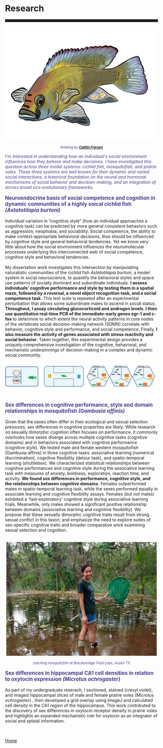 <body>
		
<div class="container">
<div class="blurb">
<h1>Research</h1>
<hr style="height:9px;color:#84949B">
	
<p><center><img src="/images/aburtoni.png" height="375"> </center></p>
<p style="text-align:center;font-size:80%"><i><font color="darkslateblue"> drawing by <a href="https://caitlinfriesen.myportfolio.com/"> <b>Caitlin Friesen</b></a></font></i></p>

<p style="color:darkslateblue"><em> I'm interested in understanding how an individual's social environment influences how they behave and make decisions. I have investigated this question across three model systems: cichlid fish, mosquitofish, and prairie voles. These three systems are well known for their dynamic and varied social interactions, a historical foundation on the neural and hormonal mechanisms of social behavior and decision-making, and an integration of across broad eco-evolutionary frameworks. <br></em></p>



<p style="text-align:left;font-size:120%"><b><font color="darkslateblue">Neuroendocrine basis of social competence and cognition in dynamic communities of a highly soical cichlid fish <i>(Astatotilapia burtoni)</i></font></b><br></p>


Individual variation in “cognitive style” (how an individual approaches a cognitive task) can be predicted by more general consistent behaviors such as aggression, neophobia, and sociability. Social competence, the ability to make context-appropriate behavioral decisions, thus should be influenced by cognitive style and general behavioral tendencies. Yet we know very little about how the social environment influences the neuromolecular processes underlying this interconnected web of social competence, cognitive style and behavioral tendencies. <br><br> My dissertation work investigates this intersection by manipulating naturalistic communities of the cichlid fish <i>Astatotilapia burtoni</i>, a model system in social neuroscience, to quantify the behavioral styles and space use patterns of socially dominant and subordinate individuals. <b>I assess individuals’ cognitive performance and style by testing them in a spatial maze, followed by a reversal, a novel object recognition task, and a social competence task.</b> This test suite is repeated after an experimental perturbation that allows some subordinate males to ascend in social status. <b>Throughout, I assay circulating glucocorticoid and androgen levels. I then use quantitative real-time PCR of the immediate-early genes egr-1 and c-fos</b> to determine to which extent the neural activity patterns in core nodes of the vertebrate social decision-making network (SDMN) correlate with behavior, cognitive style and performance, and social competence. Finally, <b>I also measure the activity of genes associated with stress reactivity and social behavior</b>. Taken together, this experimental design provides a uniquely comprehensive investigation of the cognitive, behavioral, and mechanistic underpinnings of decision-making in a complex and dynamic social community.

<img src="/images/assays.jpg"><br><br>

<p style="text-align:left;font-size:120%"><b><font color="darkslateblue">Sex differences in cognitive performance, style and domain relationships in mosquitofish <i>(Gambusia affinis)</i></font></b><br></p>

Given that the sexes often differ in their ecological and sexual selection pressures, sex differences in cognitive properties are likely. While research on sexually dimorphic cognition often focuses on performance, it commonly overlooks how sexes diverge across multiple cognitive tasks (cognitive domains) and in behaviors associated with cognitive performance (cognitive style). We tested male and female western mosquitofish (Gambusia affinis) in three cognitive tasks: associative learning (numerical discrimination), cognitive flexibility (detour task), and spatio-temporal learning (shuttlebox). We characterized statistical relationships between cognitive performances and cognitive style during the associative learning task with measures of anxiety, boldness, exploration, reaction time, and activity. <b>We found sex differences in performance, cognitive style, and the relationships between cognitive domains.</b> Females outperformed males in spatio-temporal learning task, while the sexes performed equally in associate learning and cognitive flexibility assays. Females (but not males) exhibited a ‘fast-exploratory’ cognitive style during associative learning trials. Meanwhile, only males showed a significant positive relationship between domains (associative learning and cognitive flexibility). We propose that these sexually dimorphic cognitive traits result from strong sexual conflict in this taxon; and emphasize the need to explore suites of sex-specific cognitive traits and broader comparative work examining sexual selection and cognition.<br><br>

<p><center><img src="/images/BFL.jpg" height="375"> </center></p>
<p style="text-align:center;font-size:80%"><i><font color="darkslateblue"> catching mosquitofish at Brackenridge Field Labs, Austin TX</a></font></i></p>

<p style="text-align:left;font-size:120%"><b><font color="darkslateblue">Sex differences in hippocampal CA1 cell densities in relation to oxytocin expression <i>(Microtus ochrogaster)</i></font></b><br></p>
As part of my undergraduate reserach, I sectioned, stained (cresyl violet), and imaged hippocampal slices of male and female prairie voles <i> (Microtus ochrogaster) </i>, then developed a grid overlay using ImageJ and calculated cell density in the CA1 region of the hippocampus. This work contributed to the discovery of sex differences in oxytocin receptor density in prairie voles and highlights an expanded mechanistic role for oxytocin as an integrator of social and sptaial information. <br>


	
<br><br><a href="../">Home</a>
